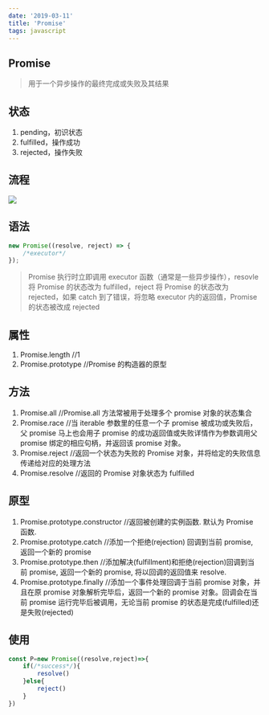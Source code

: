 ```yaml
---
date: '2019-03-11'
title: 'Promise'
tags: javascript
---
```


## Promise

> 用于一个异步操作的最终完成或失败及其结果

## 状态

1. pending，初识状态
2. fulfilled，操作成功
3. rejected，操作失败

## 流程

![](https://cdn.jsdelivr.net/gh/funnypan/pics@master/img/20190830101852.png)

## 语法

```javascript
new Promise((resolve, reject) => {
	/*executor*/
});
```

> Promise 执行时立即调用 executor 函数（通常是一些异步操作），resovle 将 Promise 的状态改为 fulfilled，reject 将 Promise 的状态改为 rejected，如果 catch 到了错误，将忽略 executor 内的返回值，Promise 的状态被改成 rejected

## 属性

1. Promise.length //1
2. Promise.prototype //Promise 的构造器的原型

## 方法

1. Promise.all //Promise.all 方法常被用于处理多个 promise 对象的状态集合
2. Promise.race //当 iterable 参数里的任意一个子 promise 被成功或失败后，父 promise 马上也会用子 promise 的成功返回值或失败详情作为参数调用父 promise 绑定的相应句柄，并返回该 promise 对象。
3. Promise.reject //返回一个状态为失败的 Promise 对象，并将给定的失败信息传递给对应的处理方法
4. Promise.resolve //返回的 Promise 对象状态为 fulfilled

## 原型

1. Promise.prototype.constructor //返回被创建的实例函数. 默认为 Promise 函数.
2. Promise.prototype.catch //添加一个拒绝(rejection) 回调到当前 promise, 返回一个新的 promise
3. Promise.prototype.then //添加解决(fulfillment)和拒绝(rejection)回调到当前 promise, 返回一个新的 promise, 将以回调的返回值来 resolve.
4. Promise.prototype.finally //添加一个事件处理回调于当前 promise 对象，并且在原 promise 对象解析完毕后，返回一个新的 promise 对象。回调会在当前 promise 运行完毕后被调用，无论当前 promise 的状态是完成(fulfilled)还是失败(rejected)

## 使用

```javascript
const P=new Promise((resolve,reject)=>{
    if(/*success*/){
        resolve()
    }else{
        reject()
    }
})
```
